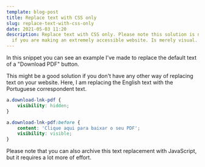 ```yaml
---
template: blog-post
title: Replace text with CSS only
slug: replace-text-with-css-only
date: 2021-05-03 11:20
description: Replace text with CSS only. Please note this solution is not ideal
  if you are making an extremely accessible website. Is merely visual.
---
```

In this snippet you can see an example I've made to replace the default text of a "Download PDF" button. 

This might be a good solution if you don't have any other way of replacing text on your website. Here, I am replacing the English text with the Portuguese correspondent text.


```css
a.download-lnk-pdf { 
    visibility: hidden;
}

a.download-lnk-pdf:before {
    content: 'Clique aqui para baixar o seu PDF';    
    visibility: visible;
}
```


Please note that you can also archive this text replacement with JavaScript, but it requires a lot more of effort. 